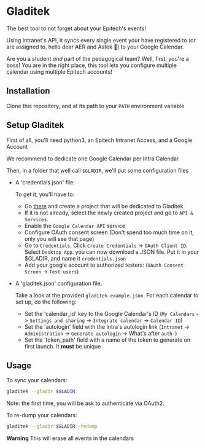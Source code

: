 # Gladitek

The best tool to not forget about your Epitech's events!

Using Intranet's API, it syncs every single event your have registered to (or are assigned to, hello dear AER and Astek :wave:) to your Google Calendar.

Are you a student *and* part of the pedagogical team? Well, first, you're a boss! You are in the right place, this tool lets you configure multiple calendar using multiple Epitech accounts!

## Installation

Clone this repository, and at its path to your `PATH` environment variable

## Setup Gladitek

First of all, you'll need python3, an Epitech Intranet Access, and a Google Account

We recommend to dedicate one Google Calendar per Intra Calendar

Then, in a folder that well call `$GLADIR`, we'll put some configuration files

- A 'credentials.json' file:

    To get it, you'll have to:

  - Go [there](https://console.cloud.google.com/home/dashboard) and create a project that will be dedicated to Gladitek
  - If it is not already, select the newly created project and go to `API & Services`.
  - Enable the `Google Calendar API` service
  - Configure OAuth consent screen (Don't spend too much time on it, only you will see that page)
  - Go to `Credentials`. Click `Create Credentials` -> `OAuth Client ID`. Select `Desktop App`. you can now download a JSON file. Put it in your $GLADIR, and name it `credentials.json`
  - Add your google account to authorized testers: (`OAuth Consent Screen` -> `Test users`)
  
- A 'gladitek.json' configuration file.

  Take a look at the provided `gladitek.example.json`. For each calendar to set up, do the following:

  - Set the 'calendar_id' key to the Google Calendar's ID (`My Calendars` -> `Settings and sharing` -> `Integrate calendar` -> `Calendar ID`)
  - Set the 'autologin' field with the Intra's autologin link (`Intranet` -> `Administration` -> `Generate autologin` -> What's after `auth-`)
  - Set the 'token_path' field with a name of the token to generate on first launch. It **must** be unique

## Usage

To sync your calendars:

```bash
gladitek --gladir $GLADIR
```

Note: the first time, you will be ask to authenticate via OAuth2.

To re-dump your calendars:

```bash
gladitek --gladir $GLADIR -redump
```

**Warning** This will erase all events in the calendars
